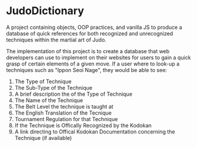 # JudoDictionary

A project containing objects, OOP practices, and vanilla JS to produce a database of quick references for both recognized and unrecognized 
techniques within the martial art of Judo. 

The implementation of this project is to create a database that web developers can use to implement on their websites for users to gain a 
quick grasp of certain elements of a given move. If a user where to look-up a techniques such as "Ippon Seoi Nage", they would be 
able to see: 

1) The Type of Technique 
2) The Sub-Type of the Technique
3) A brief description the of the Type of Technique
4) The Name of the Technique
5) The Belt Level the technique is taught at
6) The English Translation of the Tecnique
7) Tournament Regulation for that Technique
8) If the Technique is Offically Recognized by the Kodokan
9) A link directing to Offical Kodokan Documentation concerning the Technique (if available)

